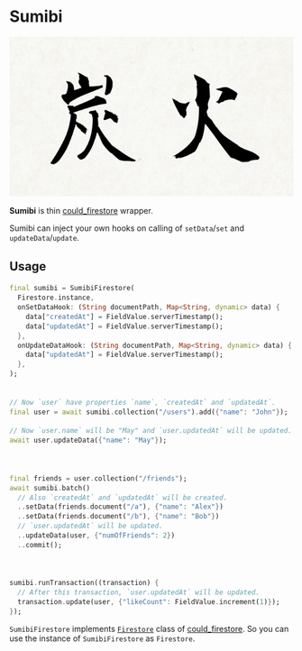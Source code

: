 # Sumibi

![sumibi_logo](./art/logo.jpg)

**Sumibi** is thin [could_firestore](https://pub.dev/packages/cloud_firestore) wrapper.

Sumibi can inject your own hooks on calling of `setData`/`set` and `updateData`/`update`.

## Usage

```dart
final sumibi = SumibiFirestore(
  Firestore.instance,
  onSetDataHook: (String documentPath, Map<String, dynamic> data) {
    data["createdAt"] = FieldValue.serverTimestamp();
    data["updatedAt"] = FieldValue.serverTimestamp();
  },
  onUpdateDataHook: (String documentPath, Map<String, dynamic> data) {
    data["updatedAt"] = FieldValue.serverTimestamp();
  },
);


// Now `user` have properties `name`, `createdAt` and `updatedAt`.
final user = await sumibi.collection("/users").add({"name": "John"});

// Now `user.name` will be "May" and `user.updatedAt` will be updated. 
await user.updateData({"name": "May"});



final friends = user.collection("/friends");
await sumibi.batch()
  // Also `createdAt` and `updatedAt` will be created.
  ..setData(friends.document("/a"), {"name": "Alex"})
  ..setData(friends.document("/b"), {"name": "Bob"})
  // `user.updatedAt` will be updated.
  ..updateData(user, {"numOfFriends": 2})
  ..commit();



sumibi.runTransaction((transaction) {
  // After this transaction, `user.updatedAt` will be updated.
  transaction.update(user, {"likeCount": FieldValue.increment(1)});
});
```

`SumibiFirestore` implements [`Firestore`](https://pub.dev/documentation/cloud_firestore/latest/cloud_firestore/Firestore-class.html)
class of [could_firestore](https://pub.dev/packages/cloud_firestore).
So you can use the instance of `SumibiFirestore` as `Firestore`.
